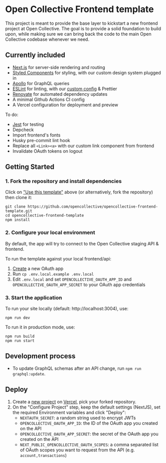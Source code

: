 # Open Collective Frontend template

This project is meant to provide the base layer to kickstart a new frontend project at Open Collective. The goal is to provide a solid foundation to build upon, while making sure we can bring back the code to the main Open Collective codebase whenever we need.

## Currently included

- [Next.js](https://nextjs.org/) for server-side rendering and routing
- [Styled Components](https://www.styled-components.com/) for styling, with our custom design system plugged in
- [Apollo](https://www.apollographql.com/) for GraphQL queries
- [ESLint](https://eslint.org/) for linting, with our [custom config](https://github.com/opencollective/eslint-config-opencollective) & Prettier
- [Renovate](https://renovatebot.com/) for automated dependency updates
- A minimal Github Actions CI config
- A Vercel configuration for deployment and preview

To do:

- [Jest](https://jestjs.io/) for testing
- Depcheck
- Import frontend's fonts
- Husky pre-commit lint hook
- Replace all `<Link><a>` with our custom link component from frontend
- Invalidate OAuth tokens on logout

## Getting Started

### 1. Fork the repository and install dependencies

Click on ["Use this template"](https://github.com/opencollective/opencollective-frontend-template/generate) above (or alternatively, fork the repository) then clone it:

```
git clone https://github.com/opencollective/opencollective-frontend-template.git
cd opencollective-frontend-template
npm install
```

### 2. Configure your local environment

By default, the app will try to connect to the Open Collective staging API & frontend.

To run the template against your local frontend/api:

1. [Create](https://docs.opencollective.com/help/developers/oauth#creating-an-oauth-app) a new OAuth app
2. Run `cp .env.local.example .env.local`
3. Edit `.env.local` and set `OPENCOLLECTIVE_OAUTH_APP_ID` and `OPENCOLLECTIVE_OAUTH_APP_SECRET` to your OAuth app credentials

### 3. Start the application

To run your site locally (default: http://localhost:3004), use:

```
npm run dev
```

To run it in production mode, use:

```
npm run build
npm run start
```

## Development process

- To update GraphQL schemas after an API change, run `npm run graphql:update`.

## Deploy

1. Create a [new project](https://vercel.com/docs/concepts/projects/overview#creating-a-project) on [Vercel](https://vercel.com/new/opencollective), pick your forked repository.
2. On the "Configure Project" step, keep the default settings (NextJS), set the required Environment variables and click "Deploy":
   - `NEXTAUTH_SECRET`: a random string used to encrypt JWTs
   - `OPENCOLLECTIVE_OAUTH_APP_ID`: the ID of the OAuth app you created on the API
   - `OPENCOLLECTIVE_OAUTH_APP_SECRET`: the secret of the OAuth app you created on the API
   - `NEXT_PUBLIC_OPENCOLLECTIVE_OAUTH_SCOPES`: a comma separated list of OAuth scopes you want to request from the API (e.g. `account,transactions`)
